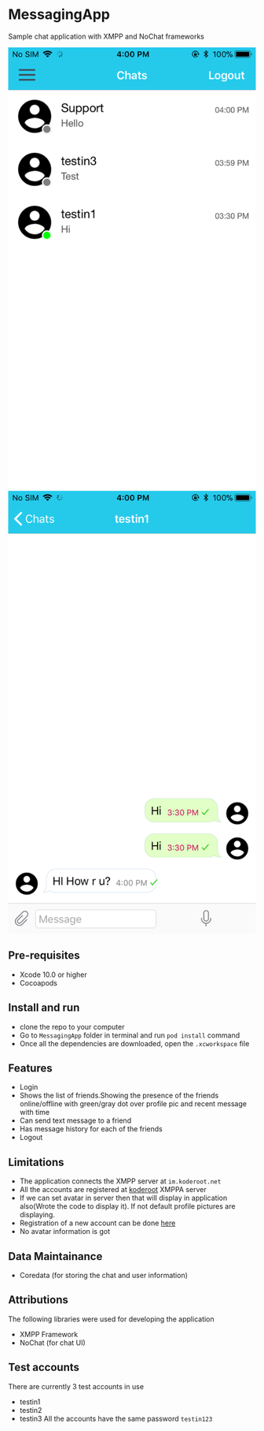 # MessagingApp
Sample chat application with XMPP and NoChat frameworks

![alt text](screenshots/1.PNG "ContactsList") 
![alt text](screenshots/2.PNG "ChatView")

## Pre-requisites
* Xcode 10.0 or higher
* Cocoapods


## Install and run

* clone the repo to your computer
* Go to `MessagingApp` folder in terminal and run `pod install` command
* Once all the dependencies are downloaded, open the `.xcworkspace` file


## Features
* Login
* Shows the list of friends.Showing the presence of the friends online/offline with green/gray dot over profile pic and recent message with time
* Can send text message to a friend
* Has message history for each of the friends
* Logout

## Limitations
* The application connects the XMPP server at `im.koderoot.net`
* All the accounts are registered at [koderoot](https://www.koderoot.net/) XMPPA server
* If we can set avatar in server then that will display in application also(Wrote the code to display it). If not default profile pictures are displaying.
* Registration of a new account can be done [here](https://im.koderoot.net/register-on-im.koderoot.net)
* No avatar information is got

## Data Maintainance
* Coredata (for storing the chat and user information)

## Attributions
The following libraries were used for developing the application
* XMPP Framework
* NoChat (for chat UI)

## Test accounts
There are currently 3 test accounts in use
* testin1
* testin2
* testin3
All the accounts have the same password `testin123`
